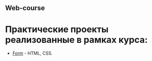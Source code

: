## Web-course
# Практические проекты реализованные в рамках курса:

* [Form](https://tatacheba.github.io/form/index.html) - HTML, CSS.